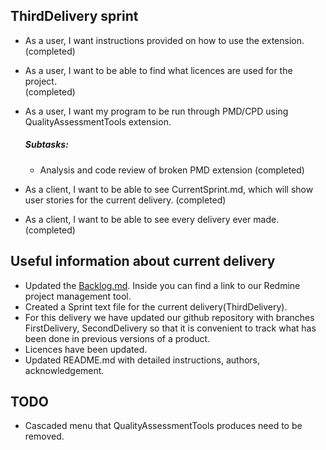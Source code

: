 ## ThirdDelivery sprint

* As a user, I want instructions provided on how to use the extension.<br />  (completed)

* As a user, I want to be able to find what licences are used for the project.<br />(completed)

* As a user, I want my program to be run through PMD/CPD using QualityAssessmentTools extension.<br />
  ##### Subtasks:
  * Analysis and code review of broken PMD extension (completed)

* As a client, I want to be able to see CurrentSprint.md, which will show user stories for the current delivery. (completed)

* As a client, I want to be able to see every delivery ever made.<br /> (completed)




## Useful information about current delivery
* Updated the [Backlog.md](https://github.com/SoftwareExtensionRenovators/QualityAssessmentTools/tree/ThirdDelivery/documents/Backlog.md). Inside you can find a link to our Redmine project management tool.
* Created a Sprint text file for the current delivery(ThirdDelivery).
* For this delivery we have updated our github repository with branches FirstDelivery, SecondDelivery so that it is convenient to track what has been done in previous versions of a product.
* Licences have been updated.
* Updated README.md with detailed instructions, authors, acknowledgement.


## TODO
* Cascaded menu that QualityAssessmentTools produces need to be removed.
